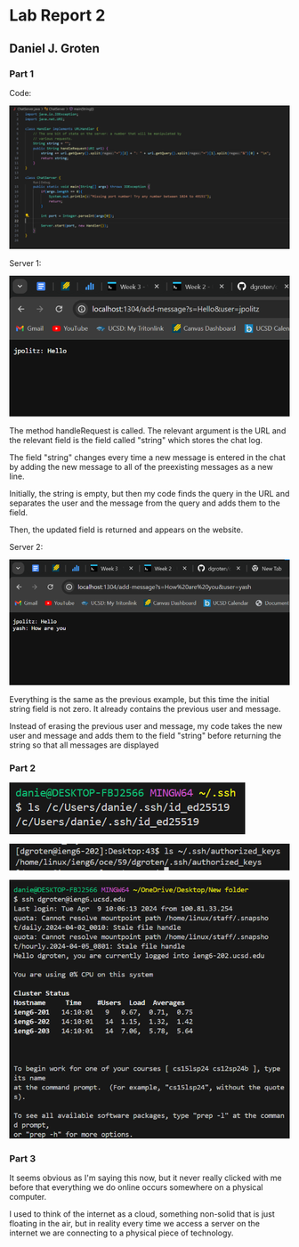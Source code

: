 # Lab Report 2

## Daniel J. Groten

### Part 1

Code:

![Image](image1.png)

Server 1:

![Image](image2.png)

The method handleRequest is called. The relevant argument is the URL and the relevant field is the field called "string" which stores the chat log.

The field "string" changes every time a new message is entered in the chat by adding the new message to all of the preexisting messages as a new line.

Initially, the string is empty, but then my code finds the query in the URL and separates the user and the message from the query and adds them to the field.

Then, the updated field is returned and appears on the website.

Server 2:

![Image](image3.png)

Everything is the same as the previous example, but this time the initial string field is not zero. It already contains the previous user and message.

Instead of erasing the previous user and message, my code takes the new user and message and adds them to the field "string" before returning the string so that all messages are displayed

### Part 2

![Image](image4.png)

![Image](image5.png)

![Image](image6.png)

### Part 3

It seems obvious as I'm saying this now, but it never really clicked with me before that everything we do online occurs somewhere on a physical computer.

I used to think of the internet as a cloud, something non-solid that is just floating in the air, but in reality every time we access a server on the internet we are connecting to a physical piece of technology.
